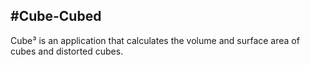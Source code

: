 #Cube-Cubed
----------------------------------------------------
Cube³ is an application that calculates the volume and surface area of cubes and distorted cubes.
